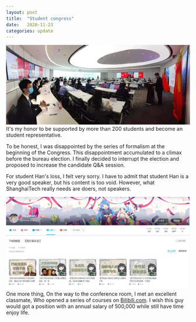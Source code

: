 ```yaml
---
layout: post
title:  "Student congress"
date:   2020-11-23
categories: update
---
```

![SC](/source/congress.jpg)
It's my honor to be supported by more than 200 students and become an  student representative. 

To be honest, I was disappointed by the series of formalism at the beginning of the Congress. This disappointment accumulated to a climax before the bureau election. I finally decided to interrupt the election and proposed to increase the candidate Q&A  session.  

For student Han's loss, I felt very sorry. I have to admit that student Han is a very good speaker, but his content is too void. However, what ShanghaiTech really needs are doers, not speakers.


![SC](/source/bi.png)
One more thing, On the way to the conference room, I met an excellent classmate, Who opened a series of courses on [Bilibili.com](https://space.bilibili.com/76749099/channel/detail?cid=116957). I wish this guy would got a position with an annual salary of 500,000 while still have time enjoy life.